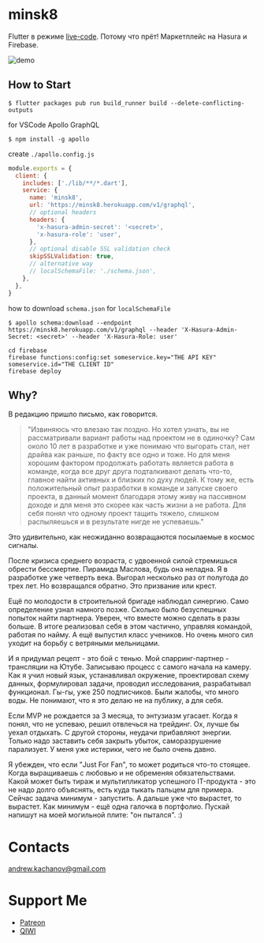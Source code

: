 # minsk8

Flutter в режиме [live-code](https://www.youtube.com/playlist?list=PLMAOL6NXxmsgTUrZE4Y9xhIxzDA46X1lc). Потому что прёт! Маркетплейс на Hasura и Firebase.

![demo](https://itsallwidgets.com/screenshots/app-2041.png)

## How to Start

```
$ flutter packages pub run build_runner build --delete-conflicting-outputs
```

for VSCode Apollo GraphQL

```
$ npm install -g apollo
```

create `./apollo.config.js`

```js
module.exports = {
  client: {
    includes: ['./lib/**/*.dart'],
    service: {
      name: 'minsk8',
      url: 'https://minsk8.herokuapp.com/v1/graphql',
      // optional headers
      headers: {
        'x-hasura-admin-secret': '<secret>',
        'x-hasura-role': 'user',
      },
      // optional disable SSL validation check
      skipSSLValidation: true,
      // alternative way
      // localSchemaFile: './schema.json',
    },
  },
}
```

how to download `schema.json` for `localSchemaFile`

```
$ apollo schema:download --endpoint https://minsk8.herokuapp.com/v1/graphql --header 'X-Hasura-Admin-Secret: <secret>' --header 'X-Hasura-Role: user'
```

```
cd firebase
firebase functions:config:set someservice.key="THE API KEY" someservice.id="THE CLIENT ID"
firebase deploy
```

## Why?

В редакцию пришло письмо, как говорится.

> "Извиняюсь что влезаю так поздно. Но хотел узнать, вы не рассматривали вариант работы над проектом не в одиночку? Сам около 10 лет в разработке и уже понимаю что выгорать стал, нет драйва как раньше, по факту все одно и тоже. Но для меня хорошим фактором продолжать работать является работа в команде, когда все друг друга подталкивают делать что-то, главное найти активных и близких по духу людей. К тому же, есть положительный опыт разработки в команде и запуске своего проекта, в данный момент благодаря этому живу на пассивном доходе и для меня это скорее как часть жизни а не работа. Для себя понял что одному проект тащить тяжело, слишком распыляешься и в результате нигде не успеваешь."

Это удивительно, как неожиданно возвращаются посылаемые в космос сигналы.

После кризиса среднего возраста, с удвоенной силой стремишься обрести бессмертие. Пирамида Маслова, будь она неладна. Я в разработке уже четверть века. Выгорал несколько раз от полугода до трех лет. Но возвращался обратно. Это призвание или крест.

Ещё по молодости в строительной бригаде наблюдал синергию. Само определение узнал намного позже. Сколько было безуспешных попыток найти партнера. Уверен, что вместе можно сделать в разы больше. В итоге реализовал себя в этом частично, управляя командой, работая по найму. А ещё выпустил класс учеников. Но очень много сил уходит на борьбу с ветряными мельницами.

И я придумал рецепт - это бой с тенью. Мой спарринг-партнер - трансляции на Ютубе. Записываю процесс с самого начала на камеру. Как я учил новый язык, устанавливал окружение, проектировал схему данных, формулировал задачи, проводил исследования, разрабатывал функционал. Гы-гы, уже 250 подписчиков. Были жалобы, что много воды. Не понимают, что я это делаю не на публику, а для себя.

Если MVP не рождается за 3 месяца, то энтузиазм угасает. Когда я понял, что не успеваю, решил отвлечься на трейдинг. Ох, лучше бы уехал отдыхать. С другой стороны, неудачи прибавляют энергии. Только надо заставить себя закрыть убыток, саморазрушение парализует. У меня уже истерики, чего не было очень давно.

Я убежден, что если "Just For Fan", то может родиться что-то стоящее. Когда выращиваешь с любовью и не обременяя обязательствами. Какой может быть тираж и мультипликатор успешного IT-продукта - это не надо долго объяснять, есть куда тыкать пальцем для примера. Сейчас задача минимум - запустить. А дальше уже что вырастет, то вырастет. Как минимум - ещё одна галочка в портфолио. Пускай напишут на моей могильной плите: "он пытался". :)

# Contacts

andrew.kachanov@gmail.com

# Support Me

- [Patreon](https://www.patreon.com/comerc)
- [QIWI](https://qiwi.com/n/comerc)
